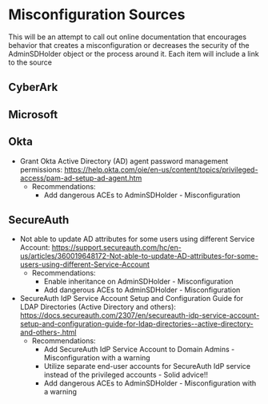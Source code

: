 # Misconfiguration Sources

This will be an attempt to call out online documentation that encourages behavior that creates a misconfiguration or decreases the security of the AdminSDHolder object or the process around it. Each item will include a link to the source

## CyberArk

## Microsoft

## Okta

- Grant Okta Active Directory (AD) agent password management permissions: https://help.okta.com/oie/en-us/content/topics/privileged-access/pam-ad-setup-ad-agent.htm
  - Recommendations:
    - Add dangerous ACEs to AdminSDHolder - Misconfiguration

## SecureAuth

- Not able to update AD attributes for some users using different Service Account: https://support.secureauth.com/hc/en-us/articles/360019648172-Not-able-to-update-AD-attributes-for-some-users-using-different-Service-Account
  - Recommendations:
    - Enable inheritance on AdminSDHolder - Misconfiguration
    - Add dangerous ACEs to AdminSDHolder - Misconfiguration
- SecureAuth IdP Service Account Setup and Configuration Guide for LDAP Directories (Active Directory and others): https://docs.secureauth.com/2307/en/secureauth-idp-service-account-setup-and-configuration-guide-for-ldap-directories--active-directory-and-others-.html
  - Recommendations:
    - Add SecureAuth IdP Service Account to Domain Admins - Misconfiguration with a warning
    - Utilize separate end-user accounts for SecureAuth IdP service instead of the privileged accounts - Solid advice!!
    - Add dangerous ACEs to AdminSDHolder - Misconfiguration with a warning
